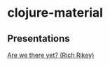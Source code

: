 # clojure-material
## Presentations
[Are we there yet? (Rich Rikey)](http://wiki.jvmlangsummit.com/images/a/ab/HickeyJVMSummit2009.pdf)
